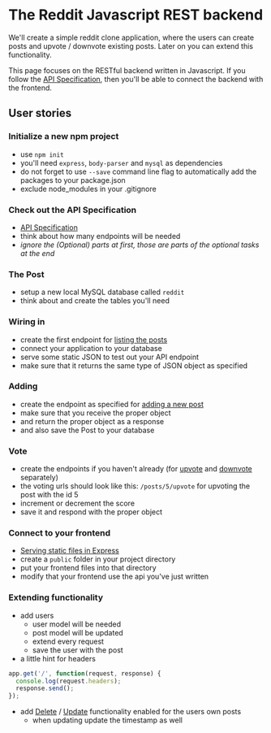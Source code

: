 # The Reddit Javascript REST backend

We'll create a simple reddit clone application, where the users can create posts and upvote / downvote existing posts. Later on you can extend this functionality.

This page focuses on the RESTful backend written in Javascript. If you follow the [API Specification](../apispec.md), then you'll be able to connect the backend with the frontend.

## User stories

### Initialize a new npm project

 -  use `npm init`
 -  you'll need `express`, `body-parser` and `mysql` as dependencies
 -  do not forget to use `--save` command line flag to automatically add the packages to your package.json
 -  exclude node_modules in your .gitignore

### Check out the API Specification

 -  [API Specification](../apispec.md)
 -  think about how many endpoints will be needed
 -  *ignore the (Optional) parts at first, those are parts of the optional tasks at the end*


### The Post

 -  setup a new local MySQL database called `reddit`
 -  think about and create the tables you'll need

### Wiring in

 -  create the first endpoint for [listing the posts](../apispec.md#get-posts)
 -  connect your application to your database
 -  serve some static JSON to test out your API endpoint
 -  make sure that it returns the same type of JSON object as specified

### Adding

 -  create the endpoint as specified for [adding a new post](../apispec.md#post-posts)
 -  make sure that you receive the proper object
 -  and return the proper object as a response
 -  and also save the Post to your database

### Vote

 -  create the endpoints if you haven't already (for [upvote](../apispec.md#put-postsidupvote) and [downvote](../apispec.md#put-postsiddownvote) separately)
 -  the voting urls should look like this: `/posts/5/upvote` for upvoting the post with the id 5
 -  increment or decrement the score
 -  save it and respond with the proper object

### Connect to your frontend

 -  [Serving static files in Express](https://expressjs.com/en/starter/static-files.html)
 -  create a `public` folder in your project directory
 -  put your frontend files into that directory
 -  modify that your frontend use the api you've just written

### Extending functionality

 -  add users
    -  user model will be needed
    -  post model will be updated
    -  extend every request
    -  save the user with the post
 -  a little hint for headers

```javascript
app.get('/', function(request, response) {
  console.log(request.headers);
  response.send();
});
```

 -  add [Delete](../apispec.md#delete-postsid) / [Update](../apispec.md#put-postsid) functionality enabled for the users own posts
    -  when updating update the timestamp as well

